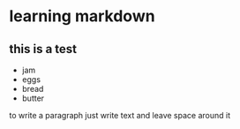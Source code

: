 # learning markdown

## this is a test

* jam
* eggs
* bread
* butter

to write a paragraph just write text and leave space around it
